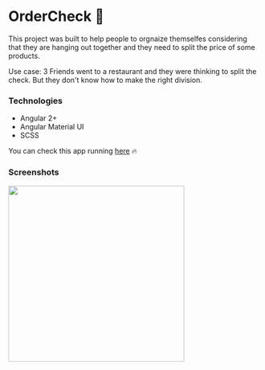 # OrderCheck :blue_book:

This project was built to help people to orgnaize themselfes considering that they are hanging out together and they need to split the price of some products.

Use case: 3 Friends went to a restaurant and they were thinking to split the check. But they don't know how to make the right division.

<h3>Technologies</h3>

<ul>
  <li>Angular 2+</li>
  <li>Angular Material UI</li>
  <li>SCSS</li>
</ul>

<p>You can check this app running <a href="https://order-check.vercel.app/">here</a> 🔥</p> 

<h3>Screenshots</h3>

<img width="350" src="https://github.com/ljsomm/order-check/assets/48564798/c01f9c58-109c-414d-b84e-c85e40439742">
